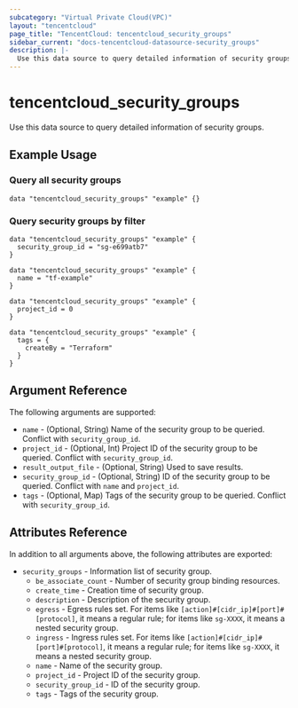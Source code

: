 ```yaml
---
subcategory: "Virtual Private Cloud(VPC)"
layout: "tencentcloud"
page_title: "TencentCloud: tencentcloud_security_groups"
sidebar_current: "docs-tencentcloud-datasource-security_groups"
description: |-
  Use this data source to query detailed information of security groups.
---
```


# tencentcloud_security_groups

Use this data source to query detailed information of security groups.

## Example Usage

### Query all security groups

```hcl
data "tencentcloud_security_groups" "example" {}
```

### Query security groups by filter

```hcl
data "tencentcloud_security_groups" "example" {
  security_group_id = "sg-e699atb7"
}

data "tencentcloud_security_groups" "example" {
  name = "tf-example"
}

data "tencentcloud_security_groups" "example" {
  project_id = 0
}

data "tencentcloud_security_groups" "example" {
  tags = {
    createBy = "Terraform"
  }
}
```

## Argument Reference

The following arguments are supported:

* `name` - (Optional, String) Name of the security group to be queried. Conflict with `security_group_id`.
* `project_id` - (Optional, Int) Project ID of the security group to be queried. Conflict with `security_group_id`.
* `result_output_file` - (Optional, String) Used to save results.
* `security_group_id` - (Optional, String) ID of the security group to be queried. Conflict with `name` and `project_id`.
* `tags` - (Optional, Map) Tags of the security group to be queried. Conflict with `security_group_id`.

## Attributes Reference

In addition to all arguments above, the following attributes are exported:

* `security_groups` - Information list of security group.
  * `be_associate_count` - Number of security group binding resources.
  * `create_time` - Creation time of security group.
  * `description` - Description of the security group.
  * `egress` - Egress rules set. For items like `[action]#[cidr_ip]#[port]#[protocol]`, it means a regular rule; for items like `sg-XXXX`, it means a nested security group.
  * `ingress` - Ingress rules set. For items like `[action]#[cidr_ip]#[port]#[protocol]`, it means a regular rule; for items like `sg-XXXX`, it means a nested security group.
  * `name` - Name of the security group.
  * `project_id` - Project ID of the security group.
  * `security_group_id` - ID of the security group.
  * `tags` - Tags of the security group.



